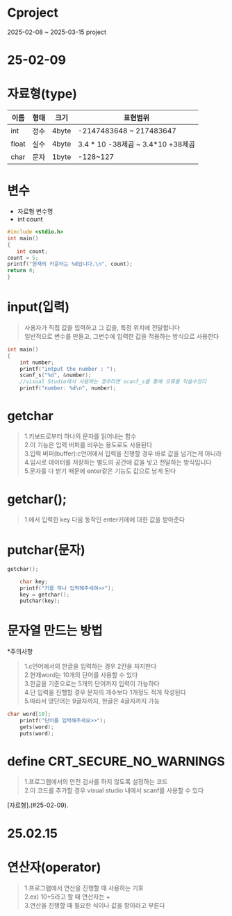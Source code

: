 # Cproject
 2025-02-08 ~ 2025-03-15 project
# 25-02-09

# 자료형(type)

|이름|형태|크기|표현범위|
|-----|-----|-----|------|
|  int|정수 |4byte|-2147483648 ~ 217483647|
|float|실수 |4byte| 3.4 * 10 -38제곱 ~ 3.4*10 +38제곱|
| char|문자 |1byte| -128~127

# 변수
* 자료형 변수명
* int count
 ```c
#include <stdio.h>
int main()
{
	int count;
 count = 5;
printf("현재의 카운터는 %d입니다.\n", count);
return 0;
}
```
# input(입력)
>사용자가 직접 값을 입력하고 그 값을, 특정 위치에 전달합니다<br>
>일반적으로 변수를 만들고, 그변수에 입력한 값을 적용하는 방식으로 사용한다
```c
int main()
{
	int number;
	printf("intput the number : ");
	scanf_s("%d", &number);
	//visual Studio에서 사용하는 경우라면 scanf_s를 통해 오류를 막을수있다
	printf("number: %d\n", number);
```
# getchar
>1.키보드로부터 하나의 문자를 읽어내는 함수<br>
>2.이 기능은 입력 버퍼를 비우는 용도로도 사용된다<br>
>3.입력 버퍼(buffer):c언어에서 입력을 진행할 경우 바로 값을 넘기는게 아니라<br>
>4.임시로 데이터를 저장하는 별도의 공간에 값을 넣고 전달하는 방식입니다<br>
>5.문자를 다 받기 때문에  enter같은 기능도 값으로 남게 된다

# getchar();
>1.에서 입력한 key 다음 동작인 enter키에에 대한 값을 받아준다


# putchar(문자)
```c
getchar(); 

	char key;
	printf("키를 하나 입력해주세여>>");
	key = getchar();
	putchar(key);
```

# 문자열 만드는 방법
*주의사항
>1.c언어에서의 한글을 입력하는 경우 2칸을 차지한다<br>
>2.현재word는 10개의 단어를 사용할 수 있다<br>
>3.한글을 기준으로는 5개의 단어까지 입력이 가능하다<br>
>4.단 입력을 진핼할 경우 문자의 개수보다 1개정도 적게 작성된다<br>
>5.따라서 영단어는 9글자까지, 한글은 4글자까지 가능
```c
char word[10];
	printf("단어를 입력해주세요>>");
	gets(word);
	puts(word);
```
# define CRT_SECURE_NO_WARNINGS 
>1.프로그램에서의 안전 검사를 하지 않도록 설정하는 코드<br>
>2.이 코드를 추가할 경우 visual studio 내에서 scanf를 사용할 수 있다


[자료형].(#25-02-09).


# 25.02.15

# 연산자(operator)
>1.프로그램에서 연산을 진행할 때 사용하는 기호<br>
>2.ex) 10+5라고 할 때 연산자는 +<br>
>3.연산을 진행할 때 필요한 식이나 값을 항이라고 부른다<br>






